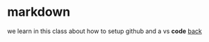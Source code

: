 # markdown
we learn in this class about how to setup github and a vs **code**
[back](../README.md)


